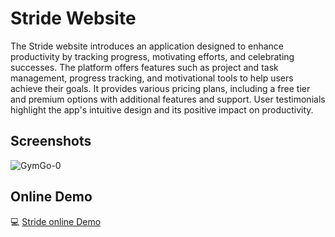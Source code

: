 
# Stride Website

The Stride website introduces an application designed to enhance productivity by tracking progress, motivating efforts, and celebrating successes. The platform offers features such as project and task management, progress tracking, and motivational tools to help users achieve their goals. It provides various pricing plans, including a free tier and premium options with additional features and support. User testimonials highlight the app's intuitive design and its positive impact on productivity.


## Screenshots

![GymGo-0](https://github.com/user-attachments/assets/458c7e48-435c-4d00-a4c1-396b2db4d383)

## Online Demo

💻 [Stride online Demo]([https://devseni.github.io/Stride-Website])
